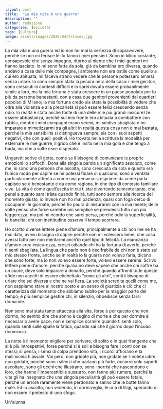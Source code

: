 ```yaml
---
layout: post
title:  "La mia vita è una guerra"
description: ""
author: redazione
categories: [Società]
tags: [Cultura]
image: assets/images/2025/04/trincea.jpg
---
```

La mia vita è una guerra ed io non ho mai la certezza di sopravvivere, perché se non mi ferisce lei lo fanno i miei pensieri. Sono in bilico costante, consapevole che senza impegno, ritorno al niente che i miei genitori mi hanno lasciato. Io mi sono fatta da sola, già da bambina ero diversa, quando andavo a casa delle mie compagne, l’ambiente non era ostile come quello a cui ero abituata, mi faceva strano vedere che le persone potessero amarsi senza urlare. Io sono sempre stata la pecora nera della casa: i miei genitori, sono cresciuti in contesti difficili e io sarei dovuta essere probabilmente simile a loro, ma la mia fortuna è stata crescere in un paese popolato per lo più da persone benestanti, con a casa due genitori provenienti dai quartieri popolari di Milano; la mia fortuna credo sia stata la possibilità di vedere che oltre alla violenza e alla precarietà si può essere felici crescendo senza odio. In realtà è stata anche fonte di una delle mie più grandi insicurezze: essere abbastanza, perché sul mio fronte ero abituata a combattere con rabbia, mentre i miei compagni erano sereni, mi sentivo sbagliata e ho imparato a mimetizzarmi tra gli altri; in realtà questa cosa non è mai bastata, perché la mia sensibilità si distingueva sempre, sia con i suoi aspetti negativi, che con quelli positivi. Ho trovato nella scrittura la modalità per esternare le mie guerre, il grido che è insito nella mia gola e che tengo a bada, ma che a volte esce disperato. 

Ungaretti scrive di getto, come se il bisogno di comunicare le proprie emozioni lo soffochi. Dona alla singola parola un significato assoluto, come me, io sono una persona che ascolta, sono cresciuta da sola e questo era l’unico modo per capire se mi potessi fidare di qualcuno, sono diventata particolarmente attenta a come una persona si esprime: da come parla capisco se è benestante e da come ragiona, in che tipo di contesto familiare vive. La vita è come quell’uscita in cui ti stai divertendo talmente tanto, che pensi a quanto sarai triste quando finirà, tutti sono sempre alla ricerca del momento giusto, io invece non ho mai pazienza, quasi con foga cerco di occuparmi le giornate, perché ho paura di misurarmi con la mia mente; delle volte penso che forse sarebbe più semplice se prendessi tutto con più leggerezza, ma poi mi ricordo che sarei persa, perché odio la superficialità, la banalità, chi con inettitudine osserva il tempo scorrere. 

Ho scritto diverse lettere piene d’amore, principalmente a chi non me ne ha mai dato, avevo bisogno di capire perché non mi volessero bene, che cosa avessi fatto per non meritarmi anch’io quel tipo di felicità. La mancanza d’amore crea insicurezza, cresci odiando chi ha la fortuna di averlo, perché ti senti sbagliata. La lingua che parlo non è decifrabile da chi non è stato sul mio stesso fronte, anche se in realtà io la guerra non volevo farla, dicono che sono forte, ma io non volevo essere forte, volevo essere serena. Scrivo lettere piene d’amore, perché qualcuno deve sapere che anche chi soffre ha un cuore, deve solo imparare a donarlo, perché quando affronti tutte queste sfide non accetti di essere etichettato “come gli altri”, senti il bisogno di urlare che sei diversa e che ne vai fiera. La società scredita quelli come me, non sappiamo stare al nostro posto e un senso di giustizia è ciò che ci caratterizza dal momento che abbiamo subito per la maggior parte del tempo; è più semplice gestire chi, in silenzio, obbedisce senza farsi domande. 

Non sono mai stata tanto attaccata alla vita, forse è per questo che non dormo, ho sentito dire che sonno è cugino di morte e che per dormire è necessario avere pace; non è semplice dormire quando ti senti solo, quando senti sulle spalle la fatica, quando sai che il giorno dopo l’incubo ricomincia. 

La notte è il momento migliore per scrivere, di solito è in quel frangente che si è più introspettivi, forse perché si è soli e bisogna fare i conti con se stessi; si pensa, i sensi di colpa prendono vita, i ricordi affiorano e la malinconia ti assale. Voi però, non gridate più, non gridate se li volete udire, non gridate, perché sono i silenzi che parlano più forte, occorre solo saperli ascoltare, sono gli occhi che illustrano, sono i sorrisi che nascondono e loro, che hanno l’impercettibile sussurro, non fanno più rumore, perché la vita gli ha insegnato che una singola peculiarità gli può essere fatale, perché un errore raramente viene perdonato e sanno che le botte fanno male. Ed io ascolto, non vedendo, in dormiveglia, le urla di litigi, sperando di non essere il pretesto di uno sfogo. 


Un'alunna

